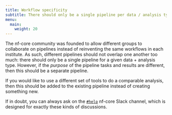 ```yaml
---
title: Workflow specificity
subtitle: There should only be a single pipeline per data / analysis type.
menu:
  main:
    weight: 20
---
```


The nf-core community was founded to allow different groups to collaborate on pipelines instead of reinventing the same workflows in each institute.
As such, different pipelines should not overlap one another too much: there should only be a single pipeline for a given data + analysis type.
However, if the _purpose_ of the pipeline tasks and results are different, then this should be a separate pipeline.

If you would like to use a different set of tools to do a comparable analysis, then this should be added to the existing pipeline instead of creating something new.

If in doubt, you can always ask on the [`#help`](https://nfcore.slack.com/channels/help) nf-core Slack channel, which is designed for exactly these kinds of discussions.

